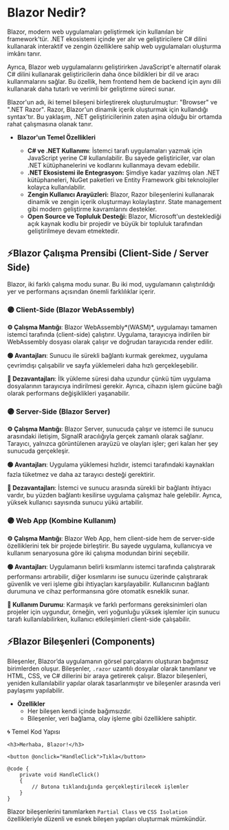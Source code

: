 # Blazor Nedir?

Blazor, modern web uygulamaları geliştirmek için kullanılan bir framework'tür. .NET ekosistemi içinde yer alır ve geliştiricilere C# dilini kullanarak interaktif ve zengin özelliklere sahip web uygulamaları oluşturma imkânı tanır.

Ayrıca, Blazor web uygulamalarını geliştirirken JavaScript'e alternatif olarak C# dilini kullanarak geliştiricilerin daha önce bildikleri bir dil ve aracı kullanmalarını sağlar. Bu özellik, hem frontend hem de backend için aynı dili kullanarak daha tutarlı ve verimli bir geliştirme süreci sunar.

Blazor'un adı, iki temel bileşeni birleştirerek oluşturulmuştur: "Browser" ve ".NET Razor". Razor, Blazor'un dinamik içerik oluşturmak için kullandığı syntax'tır. Bu yaklaşım, .NET geliştiricilerinin zaten aşina olduğu bir ortamda rahat çalışmasına olanak tanır.

- **Blazor'un Temel Özellikleri**

    - **C# ve .NET Kullanımı**: İstemci tarafı uygulamaları yazmak için JavaScript yerine C# kullanılabilir. Bu sayede geliştiriciler, var olan .NET kütüphanelerini ve kodlarını kullanmaya devam edebilir.
    - **.NET Ekosistemi ile Entegrasyon:** Şimdiye kadar yazılmış olan .NET kütüphaneleri, NuGet paketleri ve Entity Framework gibi teknolojiler kolayca kullanılabilir.
    - **Zengin Kullanıcı Arayüzleri:** Blazor, Razor bileşenlerini kullanarak dinamik ve zengin içerik oluşturmayı kolaylaştırır. State management gibi modern geliştirme kavramlarını destekler.
    - **Open Source ve Topluluk Desteği:** Blazor, Microsoft'un desteklediği açık kaynak kodlu bir projedir ve büyük bir topluluk tarafından geliştirilmeye devam etmektedir.


## ⚡️Blazor Çalışma Prensibi (Client-Side / Server Side)

Blazor, iki farklı çalışma modu sunar. Bu iki mod, uygulamanın çalıştırıldığı yer ve performans açısından önemli farklılıklar içerir.

### 🟣 **Client-Side (Blazor WebAssembly)**

**⚙️ Çalışma Mantığı**: Blazor WebAssembly*(WASM)*, uygulamayı tamamen istemci tarafında (client-side) çalıştırır. Uygulama, tarayıcıya indirilen bir WebAssembly dosyası olarak çalışır ve doğrudan tarayıcıda render edilir.

**🟢 Avantajları**: Sunucu ile sürekli bağlantı kurmak gerekmez, uygulama çevrimdışı çalışabilir ve sayfa yüklemeleri daha hızlı gerçekleşebilir.

**🔴 Dezavantajları**: İlk yükleme süresi daha uzundur çünkü tüm uygulama dosyalarının tarayıcıya indirilmesi gerekir. Ayrıca, cihazın işlem gücüne bağlı olarak performans değişiklikleri yaşanabilir.

### 🟣 Server-Side (Blazor Server)

**⚙️ Çalışma Mantığı**: Blazor Server, sunucuda çalışır ve istemci ile sunucu arasındaki iletişim, SignalR aracılığıyla gerçek zamanlı olarak sağlanır. Tarayıcı, yalnızca görüntülenen arayüzü ve olayları işler; geri kalan her şey sunucuda gerçekleşir.

**🟢 Avantajları**: Uygulama yüklemesi hızlıdır, istemci tarafındaki kaynakları fazla tüketmez ve daha az tarayıcı desteği gerektirir.

**🔴 Dezavantajları**: İstemci ve sunucu arasında sürekli bir bağlantı ihtiyacı vardır, bu yüzden bağlantı kesilirse uygulama çalışmaz hale gelebilir. Ayrıca, yüksek kullanıcı sayısında sunucu yükü artabilir.

### 🟣 Web App (Kombine Kullanım)

**⚙️ Çalışma Mantığı**: Blazor Web App, hem client-side hem de server-side özelliklerini tek bir projede birleştirir. Bu sayede uygulama, kullanıcıya ve kullanım senaryosuna göre iki çalışma modundan birini seçebilir.

**🟢 Avantajları**: Uygulamanın belirli kısımlarını istemci tarafında çalıştırarak performansı artırabilir, diğer kısımlarını ise sunucu üzerinde çalıştırarak güvenlik ve veri işleme gibi ihtiyaçları karşılayabilir. Kullanıcının bağlantı durumuna ve cihaz performansına göre otomatik esneklik sunar.

**🔵 Kullanım Durumu**: Karmaşık ve farklı performans gereksinimleri olan projeler için uygundur, örneğin, veri yoğunluğu yüksek işlemler için sunucu tarafı kullanılabilirken, kullanıcı etkileşimleri client-side çalışabilir.

## ⚡️Blazor Bileşenleri (Components)

Bileşenler,  Blazor’da uygulamanın görsel parçalarını oluşturan bağımsız birimlerden oluşur. Bileşenler, `.razor` uzantılı dosyalar olarak tanımlanır ve HTML, CSS, ve C# dillerini bir araya getirerek çalışır. Blazor bileşenleri, yeniden kullanılabilir yapılar olarak tasarlanmıştır ve bileşenler arasında veri paylaşımı yapılabilir.

- **Özellikler**
    - Her bileşen kendi içinde bağımsızdır.
    - Bileşenler, veri bağlama, olay işleme gibi özelliklere sahiptir.

🌀 Temel Kod Yapısı
```razor
<h3>Merhaba, Blazor!</h3>

<button @onclick="HandleClick">Tıkla</button>

@code {
    private void HandleClick()
    {
        // Butona tıklandığında gerçekleştirilecek işlemler
    }
}
```
Blazor bileşenlerini tanımlarken `Partial Class` ve `CSS Isolation` özellikleriyle düzenli ve esnek bileşen yapıları oluşturmak mümkündür.